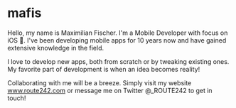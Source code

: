 # mafis

Hello, my name is Maximilian Fischer. I'm a Mobile Developer with focus on iOS 📱. I've been developing mobile apps for 10 years now and have gained extensive knowledge in the field.

I love to develop new apps, both from scratch or by tweaking existing ones. My favorite part of development is when an idea becomes reality!

Collaborating with me will be a breeze. Simply visit my website www.route242.com or message me on Twitter @_ROUTE242 to get in touch!

